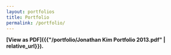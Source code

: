 ```yaml
---
layout: portfolios
title: Portfolio
permalink: /portfolio/
---
```


**[View as PDF]({{"/portfolio/Jonathan Kim Portfolio 2013.pdf" | relative_url}}).**
